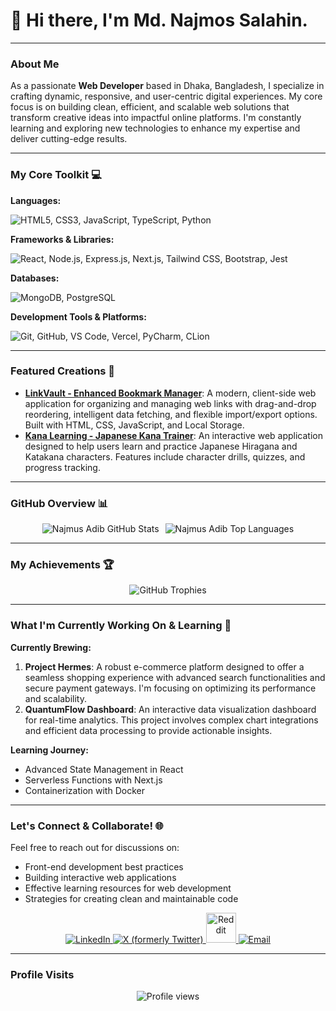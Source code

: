 # 👋 Hi there, I'm Md. Najmos Salahin.

---

### About Me

As a passionate **Web Developer** based in Dhaka, Bangladesh, I specialize in crafting dynamic, responsive, and user-centric digital experiences. My core focus is on building clean, efficient, and scalable web solutions that transform creative ideas into impactful online platforms. I'm constantly learning and exploring new technologies to enhance my expertise and deliver cutting-edge results.

---

### My Core Toolkit 💻

**Languages:**
<p>
  <img src="https://skillicons.dev/icons?i=html,css,js,ts,python" alt="HTML5, CSS3, JavaScript, TypeScript, Python" />
</p>

**Frameworks & Libraries:**
<p>
  <img src="https://skillicons.dev/icons?i=react,nodejs,express,nextjs,tailwind,bootstrap,jest" alt="React, Node.js, Express.js, Next.js, Tailwind CSS, Bootstrap, Jest" />
</p>

**Databases:**
<p>
  <img src="https://skillicons.dev/icons?i=mongodb,postgresql" alt="MongoDB, PostgreSQL" />
</p>

**Development Tools & Platforms:**
<p>
  <img src="https://skillicons.dev/icons?i=git,github,vscode,vercel,pycharm,clion" alt="Git, GitHub, VS Code, Vercel, PyCharm, CLion" />
  </p>

---

### Featured Creations 🚀

* **[LinkVault - Enhanced Bookmark Manager](https://github.com/NajmusAdib/LinkVault)**: A modern, client-side web application for organizing and managing web links with drag-and-drop reordering, intelligent data fetching, and flexible import/export options. Built with HTML, CSS, JavaScript, and Local Storage.
* **[Kana Learning - Japanese Kana Trainer](https://github.com/NajmusAdib/KanaLearning)**: An interactive web application designed to help users learn and practice Japanese Hiragana and Katakana characters. Features include character drills, quizzes, and progress tracking.

---

### GitHub Overview 📊

<div align="center">
  <div style="display: flex; flex-wrap: wrap; justify-content: center; gap: 10px;">
    <img src="https://github-readme-stats.vercel.app/api?username=NajmusAdib&show_icons=true&theme=tokyonight&include_all_commits=true&count_private=true&line_height=25&hide_border=true" alt="Najmus Adib GitHub Stats" />
    <img src="https://github-readme-stats.vercel.app/api/top-langs/?username=NajmusAdib&layout=compact&theme=tokyonight&hide_border=true" alt="Najmus Adib Top Languages" />
  </div>
  </div>

---

### My Achievements 🏆

<div align="center">
  <img src="https://github-profile-trophy.vercel.app/?username=NajmusAdib&theme=gruvbox&no-frame=true&no-bg=true" alt="GitHub Trophies" />
</div>

---

### What I'm Currently Working On & Learning 🌱

**Currently Brewing:**
1.  **Project Hermes**: A robust e-commerce platform designed to offer a seamless shopping experience with advanced search functionalities and secure payment gateways. I'm focusing on optimizing its performance and scalability.
2.  **QuantumFlow Dashboard**: An interactive data visualization dashboard for real-time analytics. This project involves complex chart integrations and efficient data processing to provide actionable insights.

**Learning Journey:**
* Advanced State Management in React
* Serverless Functions with Next.js
* Containerization with Docker

---

### Let's Connect & Collaborate! 🌐

Feel free to reach out for discussions on:
* Front-end development best practices
* Building interactive web applications
* Effective learning resources for web development
* Strategies for creating clean and maintainable code

<p align="center">
  <a href="https://www.linkedin.com/in/YOUR_LINKEDIN_PROFILE" target="_blank">
    <img src="https://skillicons.dev/icons?i=linkedin" alt="LinkedIn" />
  </a>
  <a href="https://twitter.com/YOUR_X_USERNAME" target="_blank">
    <img src="https://skillicons.dev/icons?i=twitter" alt="X (formerly Twitter)" />
  </a>
  <a href="https://www.reddit.com/user/YOUR_REDDIT_USERNAME" target="_blank">
    <img src="https://cdn-icons-png.flaticon.com/128/2504/2504934.png" width="48" height="48" alt="Reddit" />
  </a>
  <a href="mailto:YOUR_EMAIL@example.com" target="_blank">
    <img src="https://skillicons.dev/icons?i=gmail" alt="Email" />
  </a>
</p>

---

### Profile Visits

<p align="center">
  <img src="https://profile-counter.glitch.me/NajmusAdib/count.svg" alt="Profile views">
</p>
